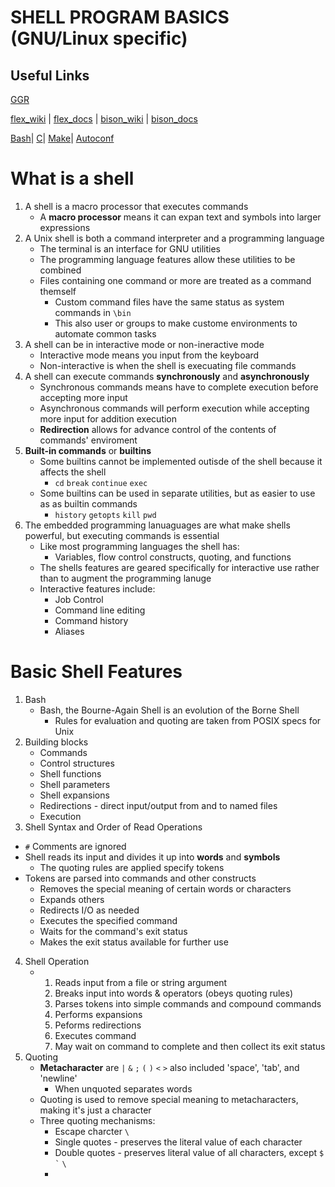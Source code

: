 # __SHELL PROGRAM BASICS__ (GNU/Linux specific)

## Useful Links

[GGR](https://www.cs.purdue.edu/homes/grr/SystemsProgrammingBook/Book/Chapter5-WritingYourOwnShell.pdf)

 [flex_wiki](https://en.wikipedia.org/wiki/Flex_(lexical_analyser_generator)) | [flex_docs](https://westes.github.io/flex/manual/) |
[bison_wiki](https://en.wikipedia.org/wiki/GNU_Bison) | [bison_docs](https://www.gnu.org/software/bison/manual/bison.html#FAQ)

[Bash](https://www.gnu.org/software/bash/manual/bash.html#What-is-Bash_003f)|
[C](https://sourceware.org/glibc/manual/latest/html_mono/libc.html#Library-Summary)|
[Make](https://www.gnu.org/software/make/manual/make.html)|
[Autoconf](https://www.gnu.org/savannah-checkouts/gnu/autoconf/manual/autoconf-2.72/autoconf.html)

# What is a shell

1. A shell is a macro processor that executes commands
   * A **macro processor** means it can expan text and symbols into larger expressions
2. A Unix shell is both a command interpreter and a programming language
   * The terminal is an interface for GNU utilities
   * The programming language features allow these utilities to be combined
   * Files containing one command or more are treated as a command themself
     * Custom command files have the same status as system commands in ```\bin```
     * This also user or groups to make custome environments to automate common tasks
3. A shell can be in interactive mode or non-ineractive mode
   * Interactive mode means you input from the keyboard
   * Non-interactive is when the shell is execuating file commands
4. A shell can execute commands **synchronously** and **asynchronously**
   * Synchronous commands means have to complete execution before accepting more input
   * Asynchronous commands will perform execution while accepting more input for addition execution
   * **Redirection** allows for advance control of the contents of commands' enviroment
5. **Built-in commands** or **builtins**
   * Some builtins cannot be implemented outisde of the shell because it affects the shell
     * ```cd``` ```break``` ```continue``` ```exec```
   * Some builtins can be used in separate utilities, but as easier to use as as builtin commands
     * ```history``` ```getopts``` ```kill``` ```pwd```
6. The embedded programming lanuaguages are what make shells powerful, but executing commands is essential
   * Like most programming languages the shell has:
     * Variables, flow control constructs, quoting, and functions
   * The shells features are geared specifically for interactive use rather than to augment the programming lanuge
   * Interactive features include:
     * Job Control
     * Command line editing
     * Command history
     * Aliases
    
#   Basic Shell Features

1. Bash
   * Bash, the Bourne-Again Shell is an evolution of the Borne Shell
     * Rules for evaluation and quoting are taken from POSIX specs for Unix
2. Building blocks
   * Commands
   * Control structures
   * Shell functions
   * Shell parameters
   * Shell expansions
   * Redirections - direct input/output from and to named files
   * Execution
3. Shell Syntax and Order of Read Operations
  * ```#``` Comments are ignored
  * Shell reads its input and divides it up into **words** and **symbols**
    * The quoting rules are applied specify tokens
  * Tokens are parsed into commands and other constructs
    * Removes the special meaning of certain words or characters
    * Expands others
    * Redirects I/O as needed
    * Executes the specified command
    * Waits for the command's exit status
    * Makes the exit status available for further use
4. Shell Operation
   * 1. Reads input from a file or string argument
     2. Breaks input into words & operators (obeys quoting rules)
     3. Parses tokens into simple commands and compound commands
     4. Performs expansions
     5. Peforms redirections
     6. Executes command
     7. May wait on command to complete and then collect its exit status
5.  Quoting
    * **Metacharacter** are ```|``` ```&``` ```;``` ```(``` ```)``` ```<``` ```>``` also included 'space', 'tab', and 'newline'
      * When unquoted separates words
    * Quoting is used to remove special meaning to metacharacters, making it's just a character
    * Three quoting mechanisms: 
      * Escape charcter ```\```
      * Single quotes - preserves the literal value of each character
      * Double quotes - preserves literal value of all characters, except ```$``` ``` ` ``` ```\```
      *  
